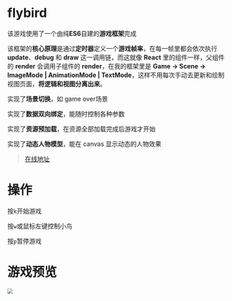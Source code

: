 # flybird

该游戏使用了一个由纯**ES6**自建的**游戏框架**完成

该框架的**核心原理**是通过**定时器**定义一个**游戏帧率**，在每一帧里都会依次执行 **update**、**debug** 和 **draw** 这一调用链，而这就像 **React** 里的组件一样，父组件的 **render** 会调用子组件的 **render**，在我的框架里是 **Game -> Scene -> ImageMode | AnimationMode | TextMode**，这样不用每次手动去更新和绘制视图页面，**将逻辑和视图分离出来**。

实现了**场景切换**，如 game over场景

实现了**数据双向绑定**，能随时控制各种参数

实现了**资源预加载**，在资源全部加载完成后游戏才开始

实现了**动态人物模型**，能在 canvas 显示动态的人物效果

> [在线地址](http://106.53.84.52/game/flybird/)

# 操作

按`k`开始游戏

按`w`或鼠标左键控制小鸟

按`p`暂停游戏

# 游戏预览

<img src="demo.gif" style="zoom: 75%;" />

